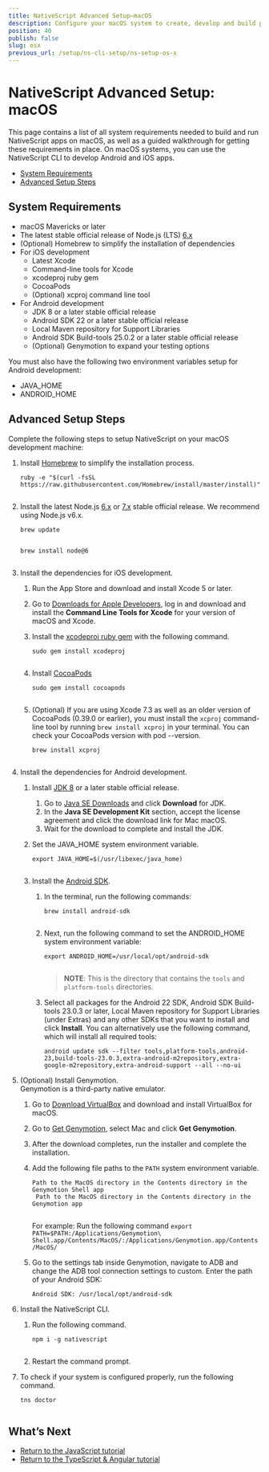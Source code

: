 ```yaml
---
title: NativeScript Advanced Setup—macOS
description: Configure your macOS system to create, develop and build projects locally with NativeScript.
position: 40
publish: false
slug: osx
previous_url: /setup/ns-cli-setup/ns-setup-os-x
---
```


# NativeScript Advanced Setup: macOS

This page contains a list of all system requirements needed to build and run NativeScript apps on macOS, as well as a guided walkthrough for getting these requirements in place. On macOS systems, you can use the NativeScript CLI to develop Android and iOS apps.

* [System Requirements](#system-requirements)
* [Advanced Setup Steps](#advanced-setup-steps)

## System Requirements

* macOS Mavericks or later
* The latest stable official release of Node.js (LTS) [6.x](https://nodejs.org/dist/latest-v6.x/) 
* (Optional) Homebrew to simplify the installation of dependencies
* For iOS development
    * Latest Xcode
    * Command-line tools for Xcode
    * xcodeproj ruby gem
    * CocoaPods
    * (Optional) xcproj command line tool
* For Android development
    * JDK 8 or a later stable official release
    * Android SDK 22 or a later stable official release
    * Local Maven repository for Support Libraries
    * Android SDK Build-tools 25.0.2 or a later stable official release
    * (Optional) Genymotion to expand your testing options

You must also have the following two environment variables setup for Android development:

* JAVA_HOME
* ANDROID_HOME

## Advanced Setup Steps

Complete the following steps to setup NativeScript on your macOS development machine:

1. Install [Homebrew](http://brew.sh) to simplify the installation process.

    <pre class="add-copy-button"><code class="language-terminal">ruby -e "$(curl -fsSL https://raw.githubusercontent.com/Homebrew/install/master/install)"
    </code></pre>

1. Install the latest Node.js [6.x](https://nodejs.org/dist/latest-v6.x/) or [7.x](https://nodejs.org/dist/latest-v7.x/) stable official release. We recommend using Node.js v6.x.

    <pre class="add-copy-button"><code class="language-terminal">brew update
    </code></pre>

    <pre class="add-copy-button"><code class="language-terminal">brew install node@6
    </code></pre>

1. Install the dependencies for iOS development.
    1. Run the App Store and download and install Xcode 5 or later.
    1. Go to [Downloads for Apple Developers](https://developer.apple.com/downloads/index.action), log in and download and install the **Command Line Tools for Xcode** for your version of macOS and Xcode.
    1. Install the [xcodeproj ruby gem](https://rubygems.org/gems/xcodeproj/versions/0.28.2) with the following command.

        <pre class="add-copy-button"><code class="language-terminal">sudo gem install xcodeproj
        </code></pre>

    1. Install [CocoaPods](https://guides.cocoapods.org/using/getting-started.html)

        <pre class="add-copy-button"><code class="language-terminal">sudo gem install cocoapods
        </code></pre>

    1. (Optional) If you are using Xcode 7.3 as well as an older version of CocoaPods (0.39.0 or earlier), you must install the `xcproj` command-line tool by running `brew install xcproj` in your terminal. You can check your CocoaPods version with pod --version.

        <pre class="add-copy-button"><code class="language-terminal">brew install xcproj
        </code></pre>

1. Install the dependencies for Android development.
    1. Install [JDK 8](http://www.oracle.com/technetwork/java/javase/downloads/index.html) or a later stable official release.
        1. Go to [Java SE Downloads](http://www.oracle.com/technetwork/java/javase/downloads/index.html) and click **Download** for JDK.
        1. In the **Java SE Development Kit** section, accept the license agreement and click the download link for Mac macOS.
        1. Wait for the download to complete and install the JDK.
    1. Set the JAVA_HOME system environment variable.

        <pre class="add-copy-button"><code class="language-terminal">export JAVA_HOME=$(/usr/libexec/java_home)
        </code></pre>

    1. Install the [Android SDK](http://developer.android.com/sdk/index.html).
        1. In the terminal, run the following commands:

            <pre class="add-copy-button"><code class="language-terminal">brew install android-sdk
            </code></pre>

        1. Next, run the following command to set the ANDROID_HOME system environment variable:

            <pre class="add-copy-button"><code class="language-terminal">export ANDROID_HOME=/usr/local/opt/android-sdk
            </code></pre>

            <blockquote><b>NOTE</b>: This is the directory that contains the <code>tools</code> and <code>platform-tools</code> directories.</blockquote>

        1. Select all packages for the Android 22 SDK, Android SDK Build-tools 23.0.3 or later, Local Maven repository for Support Libraries (under Extras) and any other SDKs that you want to install and click **Install**. You can alternatively use the following command, which will install all required tools:

           <pre class="add-copy-button"><code class="language-terminal">android update sdk --filter tools,platform-tools,android-23,build-tools-23.0.3,extra-android-m2repository,extra-google-m2repository,extra-android-support --all --no-ui
           </code></pre>

1. (Optional) Install Genymotion.<br/>Genymotion is a third-party native emulator.
    1. Go to [Download VirtualBox](https://www.virtualbox.org/wiki/Downloads) and download and install VirtualBox for macOS.
    1. Go to [Get Genymotion](https://www.genymotion.com/#!/download), select Mac and click **Get Genymotion**.
    1. After the download completes, run the installer and complete the installation.
    1. Add the following file paths to the `PATH` system environment variable.

        <pre><code class="language-terminal">Path to the MacOS directory in the Contents directory in the Genymotion Shell app
        Path to the MacOS directory in the Contents directory in the Genymotion app
        </code></pre>

        For example: Run the following command `export PATH=$PATH:/Applications/Genymotion\ Shell.app/Contents/MacOS/:/Applications/Genymotion.app/Contents/MacOS/`
   1. Go to the settings tab inside Genymotion, navigate to ADB and change the ADB tool connection settings to custom. Enter the path of your Android SDK:

        <pre><code class="language-terminal">Android SDK: /usr/local/opt/android-sdk</code></pre>

1. Install the NativeScript CLI.
    1. Run the following command.

        <pre class="add-copy-button"><code class="language-terminal">npm i -g nativescript
        </code></pre>

    1. Restart the command prompt.

1. To check if your system is configured properly, run the following command.

    <pre class="add-copy-button"><code class="language-terminal">tns doctor
    </code></pre>

## What’s Next

* [Return to the JavaScript tutorial](http://docs.nativescript.org/tutorial/chapter-1#11-install-nativescript-and-configure-your-environment)
* [Return to the TypeScript & Angular tutorial](http://docs.nativescript.org/angular/tutorial/ng-chapter-1#11-install-nativescript-and-configure-your-environment)
